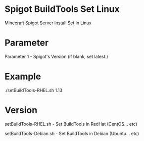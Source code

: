 # Spigot BuildTools Set Linux
Minecraft Spigot Server Install Set in Linux

# Parameter
Parameter 1 - Spigot's Version (if blank, set latest.)

# Example
./setBuildTools-RHEL.sh 1.13

# Version
setBuildTools-RHEL.sh - Set BuildTools in RedHat (CentOS... etc)

setBuildTools-Debian.sh - Set BuildTools in Debian (Ubuntu... etc)